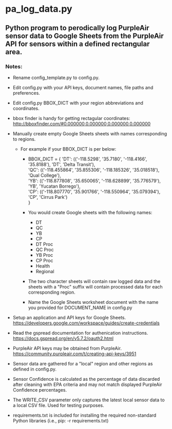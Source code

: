 # pa_log_data.py
 
## Python program to perodically log PurpleAir sensor data to Google Sheets from the PurpleAir API for sensors within a defined rectangular area.

### Notes:
 
- Rename config_template.py to config.py.
- Edit config.py with your API keys, document names, file paths and preferences.
- Edit config.py BBOX_DICT with your region abbreviations and coordinates. 
- bbox finder is handy for getting rectagular coordinates: http://bboxfinder.com/#0.000000,0.000000,0.000000,0.000000 
- Manually create empty Google Sheets sheets with names corresponding to regions.
  - For example if your BBOX_DICT is per below:
    - BBOX_DICT = {
        'DT': (('-118.5298', '35.7180', '-118.4166', '35.8188'), 'DT', 'Delta Transit'),  
        'QC': (('-118.455864', '35.855306', '-118.185326', '35.018518'), 'Qual College'),  
        'YB': (('-118.877808', '35.650065', '-118.628899', '35.776579'), 'YB', 'Yucatan Borrego'),  
        'CP': (('-118.807770', '35.901766', '-118.550964', '35.079394'), 'CP', 'Cirrus Park')  
        }
    - You would create Google sheets with the following names:
        - DT
        - QC
        - YB
        - CP
        - DT Proc
        - QC Proc
        - YB Proc
        - CP Proc
        - Health
        - Regional
 
    - The two character sheets will contain raw logged data and the sheets with a "Proc" suffix will contain processed data for each corresponding region.
    - Name the Google Sheets worksheet document with the name you provided for DOCUMENT_NAME in config.py 

- Setup an application and API keys for Google Sheets. https://developers.google.com/workspace/guides/create-credentials 
- Read the gspread documentation for authenication instructions. https://docs.gspread.org/en/v5.7.2/oauth2.html 
- PurpleAir API keys may be obtained from PurpleAir. https://community.purpleair.com/t/creating-api-keys/3951 
- Sensor data are gathered for a "local" region and other regions as defined in config.py.
- Sensor Confidence is calculated as the percentage of data discarded after cleaning with EPA criteria and may not match displayed PurpleAir Confidence percentages.
- The WRITE_CSV parameter only captures the latest local sensor data to a local CSV file. Used for testing purposes.
- requirements.txt is included for installing the required non-standard Python libraries (i.e., pip: -r requirements.txt)
